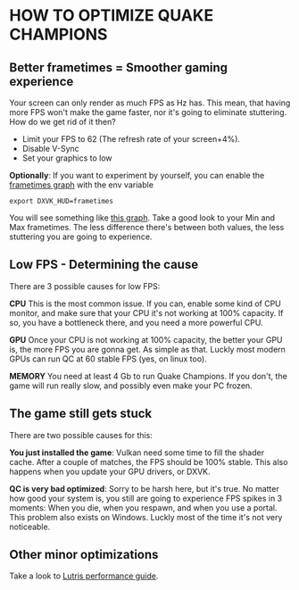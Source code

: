HOW TO OPTIMIZE QUAKE CHAMPIONS 
================================================

Better frametimes = Smoother gaming experience
-----------------------------------------------
Your screen can only render as much FPS as Hz has. This mean, that having more FPS won't make the game faster, nor it's going to eliminate stuttering. How do we get rid of it then?


* Limit your FPS to 62 (The refresh rate of your screen+4%).
* Disable V-Sync
* Set your graphics to low

**Optionally**: 
If you want to experiment by yourself, you can enable the [frametimes graph](https://i.imgur.com/5UkiBri.png) with the env variable

    export DXVK_HUD=frametimes

You will see something like [this graph](https://i.imgur.com/5UkiBri.png). Take a good look to your Min and Max frametimes. The less difference there's between both values, the less stuttering you are going to experience.


Low FPS - Determining the cause
-----------------------------------------------
There are 3 possible causes for low FPS:

**CPU**
This is the most common issue. If you can, enable some kind of CPU monitor, and make sure that your CPU it's not working at 100% capacity. If so, you have a bottleneck there, and you need a more powerful CPU. 

**GPU**
Once your CPU is not working at 100% capacity, the better your GPU is, the more FPS you are gonna get. As simple as that. Luckly most modern GPUs can run QC at 60 stable FPS (yes, on linux too).

**MEMORY**
You need at least 4 Gb to run Quake Champions. If you don't, the game will run really slow, and possibly even make your PC frozen.


The game still gets stuck
-----------------------------------------------
There are two possible causes for this:


**You just installed the game**: 
Vulkan need some time to fill the shader cache. After a couple of matches, the FPS should be 100% stable. This also happens when you update your GPU drivers, or DXVK.


**QC is very bad optimized**: 
Sorry to be harsh here, but it's true. No matter how good your system is, you still are going to experience FPS spikes in 3 moments: When you die, when you respawn, and when you use a portal. This problem also exists on Windows. Luckly most of the time it's not very noticeable.



Other minor optimizations
-----------------------------------------------
Take a look to [Lutris performance guide](https://github.com/lutris/lutris/wiki/Performance-Tweaks).